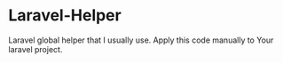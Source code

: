 # Laravel-Helper
Laravel global helper that I usually use. Apply this code manually to Your laravel project.
